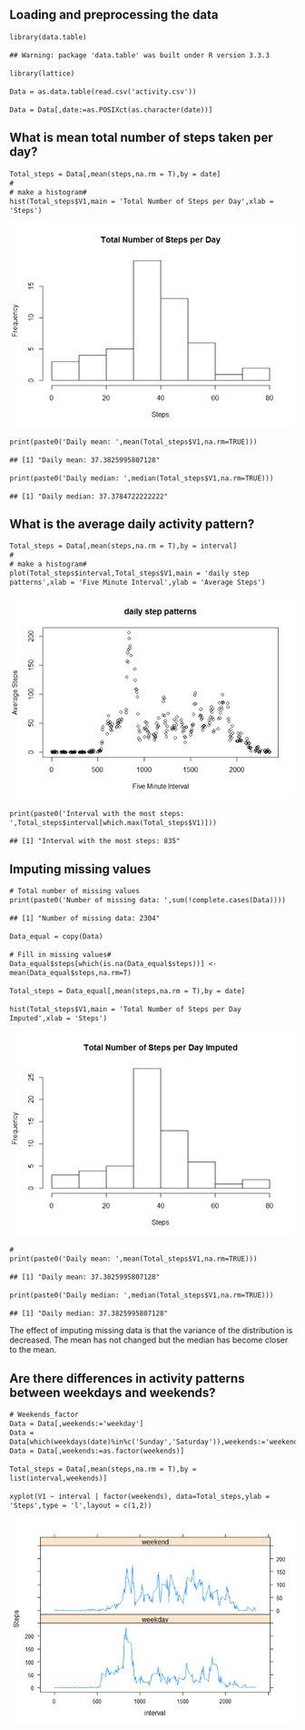 Loading and preprocessing the data
----------------------------------

    library(data.table)

    ## Warning: package 'data.table' was built under R version 3.3.3

    library(lattice)

    Data = as.data.table(read.csv('activity.csv'))

    Data = Data[,date:=as.POSIXct(as.character(date))]

What is mean total number of steps taken per day?
-------------------------------------------------

    Total_steps = Data[,mean(steps,na.rm = T),by = date]
    # 
    # make a histogram# 
    hist(Total_steps$V1,main = 'Total Number of Steps per Day',xlab = 'Steps')

![](PA1_template_files/figure-markdown_strict/unnamed-chunk-2-1.png)

    print(paste0('Daily mean: ',mean(Total_steps$V1,na.rm=TRUE)))

    ## [1] "Daily mean: 37.3825995807128"

    print(paste0('Daily median: ',median(Total_steps$V1,na.rm=TRUE)))

    ## [1] "Daily median: 37.3784722222222"

What is the average daily activity pattern?
-------------------------------------------

    Total_steps = Data[,mean(steps,na.rm = T),by = interval]
    # 
    # make a histogram# 
    plot(Total_steps$interval,Total_steps$V1,main = 'daily step patterns',xlab = 'Five Minute Interval',ylab = 'Average Steps')

![](PA1_template_files/figure-markdown_strict/unnamed-chunk-3-1.png)

    print(paste0('Interval with the most steps: ',Total_steps$interval[which.max(Total_steps$V1)]))

    ## [1] "Interval with the most steps: 835"

Imputing missing values
-----------------------

    # Total number of missing values
    print(paste0('Number of missing data: ',sum(!complete.cases(Data))))

    ## [1] "Number of missing data: 2304"

    Data_equal = copy(Data)

    # Fill in missing values#
    Data_equal$steps[which(is.na(Data_equal$steps))] <- mean(Data_equal$steps,na.rm=T)

    Total_steps = Data_equal[,mean(steps,na.rm = T),by = date]

    hist(Total_steps$V1,main = 'Total Number of Steps per Day Imputed',xlab = 'Steps')

![](PA1_template_files/figure-markdown_strict/unnamed-chunk-4-1.png)

    # 
    print(paste0('Daily mean: ',mean(Total_steps$V1,na.rm=TRUE)))

    ## [1] "Daily mean: 37.3825995807128"

    print(paste0('Daily median: ',median(Total_steps$V1,na.rm=TRUE)))

    ## [1] "Daily median: 37.3825995807128"

The effect of imputing missing data is that the variance of the
distribution is decreased. The mean has not changed but the median has
become closer to the mean.

Are there differences in activity patterns between weekdays and weekends?
-------------------------------------------------------------------------

    # Weekends_factor
    Data = Data[,weekends:='weekday']
    Data = Data[which(weekdays(date)%in%c('Sunday','Saturday')),weekends:='weekend']
    Data = Data[,weekends:=as.factor(weekends)]

    Total_steps = Data[,mean(steps,na.rm = T),by = list(interval,weekends)]

    xyplot(V1 ~ interval | factor(weekends), data=Total_steps,ylab = 'Steps',type = 'l',layout = c(1,2))

![](PA1_template_files/figure-markdown_strict/unnamed-chunk-5-1.png)
